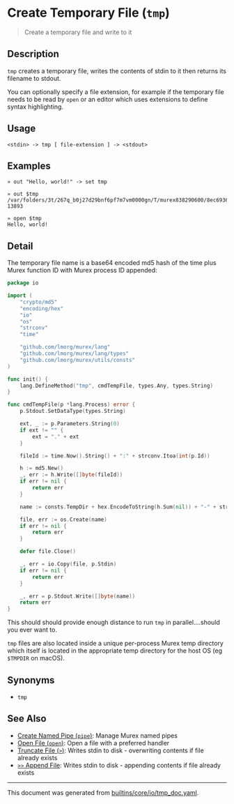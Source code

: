 # Create Temporary File (`tmp`)

> Create a temporary file and write to it

## Description

`tmp` creates a temporary file, writes the contents of stdin to it then returns
its filename to stdout.

You can optionally specify a file extension, for example if the temporary file
needs to be read by `open` or an editor which uses extensions to define syntax
highlighting.

## Usage

```
<stdin> -> tmp [ file-extension ] -> <stdout>
```

## Examples

```
» out "Hello, world!" -> set tmp

» out $tmp
/var/folders/3t/267q_b0j27d29bnf6pf7m7vm0000gn/T/murex838290600/8ec6936c1ac1c347bf85675eab4a0877-13893

» open $tmp
Hello, world!
```

## Detail

The temporary file name is a base64 encoded md5 hash of the time plus Murex
function ID with Murex process ID appended:

```go
package io

import (
	"crypto/md5"
	"encoding/hex"
	"io"
	"os"
	"strconv"
	"time"

	"github.com/lmorg/murex/lang"
	"github.com/lmorg/murex/lang/types"
	"github.com/lmorg/murex/utils/consts"
)

func init() {
	lang.DefineMethod("tmp", cmdTempFile, types.Any, types.String)
}

func cmdTempFile(p *lang.Process) error {
	p.Stdout.SetDataType(types.String)

	ext, _ := p.Parameters.String(0)
	if ext != "" {
		ext = "." + ext
	}

	fileId := time.Now().String() + ":" + strconv.Itoa(int(p.Id))

	h := md5.New()
	_, err := h.Write([]byte(fileId))
	if err != nil {
		return err
	}

	name := consts.TempDir + hex.EncodeToString(h.Sum(nil)) + "-" + strconv.Itoa(os.Getpid()) + ext

	file, err := os.Create(name)
	if err != nil {
		return err
	}

	defer file.Close()

	_, err = io.Copy(file, p.Stdin)
	if err != nil {
		return err
	}

	_, err = p.Stdout.Write([]byte(name))
	return err
}
```

This should should provide enough distance to run `tmp` in parallel....should
you ever want to.

`tmp` files are also located inside a unique per-process Murex temp directory
which itself is located in the appropriate temp directory for the host OS (eg
`$TMPDIR` on macOS).

## Synonyms

* `tmp`


## See Also

* [Create Named Pipe (`pipe`)](../commands/pipe.md):
  Manage Murex named pipes
* [Open File (`open`)](../commands/open.md):
  Open a file with a preferred handler
* [Truncate File (`>`)](../parser/file-truncate.md):
  Writes stdin to disk - overwriting contents if file already exists
* [`>>` Append File](../parser/file-append.md):
  Writes stdin to disk - appending contents if file already exists

<hr/>

This document was generated from [builtins/core/io/tmp_doc.yaml](https://github.com/lmorg/murex/blob/master/builtins/core/io/tmp_doc.yaml).